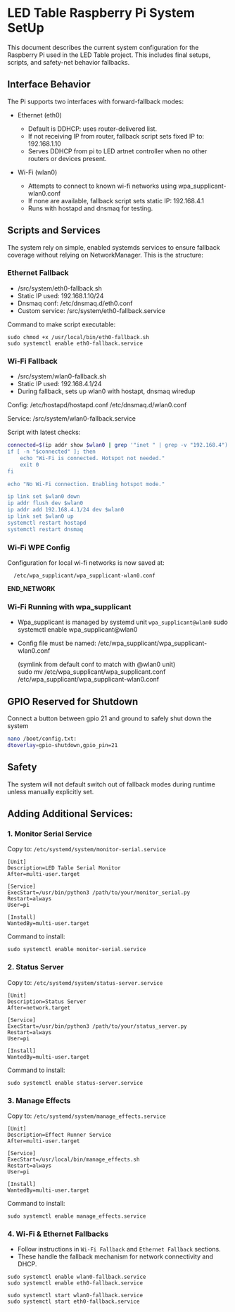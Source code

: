 
# LED Table Raspberry Pi System SetUp
This document describes the current system configuration for the Raspberry Pi used in the LED Table project. This includes final setups, scripts, and safety-net behavior fallbacks.

## Interface Behavior
The Pi supports two interfaces with forward-fallback modes:

- Ethernet (eth0)
  * Default is DDHCP: uses router-delivered list.
  * If not receiving IP from router, fallback script sets fixed IP to: 192.168.1.10
  * Serves DDHCP from pi to LED artnet controller when no other routers or devices present.

- Wi-Fi (wlan0)
  * Attempts to connect to known wi-fi networks using wpa_supplicant-wlan0.conf
  * If none are available, fallback script sets static IP: 192.168.4.1
  * Runs with hostapd and dnsmaq for testing.

## Scripts and Services

The system rely on simple, enabled systemds services to ensure fallback coverage without relying on NetworkManager. This is the structure:

### Ethernet Fallback
- /src/system/eth0-fallback.sh
- Static IP used: 192.168.1.10/24
- Dnsmaq conf: /etc/dnsmaq.d/eth0.conf
- Custom service: /src/system/eth0-fallback.service

Command to make script executable:

```
sudo chmod +x /usr/local/bin/eth0-fallback.sh
sudo systemctl enable eth0-fallback.service
```

### Wi-Fi Fallback
- /src/system/wlan0-fallback.sh
- Static IP used: 192.168.4.1/24
- During fallback, sets up wlan0 with hostapt, dnsmaq wiredup

Config:
  /etc/hostapd/hostapd.conf
  /etc/dnsmaq.d/wlan0.conf

Service: /src/system/wlan0-fallback.service

Script with latest checks:

```sh
connected=$(ip addr show $wlan0 | grep '"inet " | grep -v "192.168.4")
if [ -n "$connected" ]; then
    echo "Wi-Fi is connected. Hotspot not needed."
    exit 0
fi

echo "No Wi-Fi connection. Enabling hotspot mode."

ip link set $wlan0 down
ip addr flush dev $wlan0
ip addr add 192.168.4.1/24 dev $wlan0
ip link set $wlan0 up
systemctl restart hostapd
systemctl restart dnsmaq
```

### Wi-Fi WPE Config
Configuration for local wi-fi networks is now saved at:

      /etc/wpa_supplicant/wpa_supplicant-wlan0.conf

__END_NETWORK__

### Wi-Fi Running with wpa_supplicant

- Wpa_supplicant is managed by systemd unit `wpa_supplicant@wlan0`
sudo systemctl enable wpa_supplicant@wlan0

- Config file must be named:
      /etc/wpa_supplicant/wpa_supplicant-wlan0.conf

     (symlink from default conf to match with @wlan0 unit)  
    sudo mv /etc/wpa_supplicant/wpa_supplicant.conf /etc/wpa_supplicant/wpa_supplicant-wlan0.conf

## GPIO Reserved for Shutdown
Connect a button between gpio 21 and ground to safely shut down the system

```sh
nano /boot/config.txt:
dtoverlay=gpio-shutdown,gpio_pin=21
```

## Safety
The system will not default switch out of fallback modes during runtime unless manually explicitly set.

## Adding Additional Services:

### 1. **Monitor Serial Service**
Copy to: `/etc/systemd/system/monitor-serial.service`

```
[Unit]
Description=LED Table Serial Monitor
After=multi-user.target

[Service]
ExecStart=/usr/bin/python3 /path/to/your/monitor_serial.py
Restart=always
User=pi

[Install]
WantedBy=multi-user.target
```
Command to install:

```
sudo systemctl enable monitor-serial.service
```

### 2. **Status Server**
Copy to: `/etc/systemd/system/status-server.service`

```
[Unit]
Description=Status Server
After=network.target

[Service]
ExecStart=/usr/bin/python3 /path/to/your/status_server.py
Restart=always
User=pi

[Install]
WantedBy=multi-user.target
```

Command to install:

```
sudo systemctl enable status-server.service
```

### 3. **Manage Effects**
Copy to: `/etc/systemd/system/manage_effects.service`

```
[Unit]
Description=Effect Runner Service
After=multi-user.target

[Service]
ExecStart=/usr/local/bin/manage_effects.sh
Restart=always
User=pi

[Install]
WantedBy=multi-user.target
```

Command to install:

```
sudo systemctl enable manage_effects.service
```

### 4. **Wi-Fi & Ethernet Fallbacks**
- Follow instructions in `Wi-Fi Fallback` and `Ethernet Fallback` sections.
- These handle the fallback mechanism for network connectivity and DHCP.

```
sudo systemctl enable wlan0-fallback.service
sudo systemctl enable eth0-fallback.service
```

```
sudo systemctl start wlan0-fallback.service
sudo systemctl start eth0-fallback.service
```
